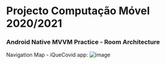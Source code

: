 # Projecto Computação Móvel 2020/2021
### Android Native MVVM Practice - Room Architecture

Navigation Map - iQueCovid app:
![image](https://user-images.githubusercontent.com/59263912/126847941-46293be3-eeea-494e-8a73-b38aa19f75ef.png)
